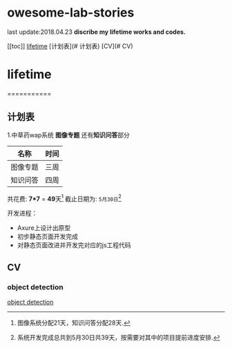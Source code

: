 # owesome-lab-stories
last update:2018.04.23
**discribe my lifetime works and codes.**


[[toc]]
[lifetime](#lifetime)
	[计划表](# 计划表)
	[CV](# CV)
# lifetime
===========
## 计划表
1.中草药wap系统 **图像专题** 还有**知识问答**部分

|      名称      |   时间  |
| ------ | ----------- |
|  图像专题 | 三周   |
| 知识问答 |  四周   |
共花费: **7*7** = **49**天[^1]
截止日期为: `5月30日`[^2]

开发进程：
* Axure上设计出原型
* 初步静态页面开发完成
* 对静态页面改进并开发完对应的js工程代码

## CV

### object detection 
[object detection](https://github.com/TommyWongww/owesome-lab-stories/blob/master/object%20detection.md)



[^1]: 图像系统分配21天，知识问答分配28天.
[^2]: 系统开发完成总共到5月30日共39天，按需要对其中的项目提前进度安排.
